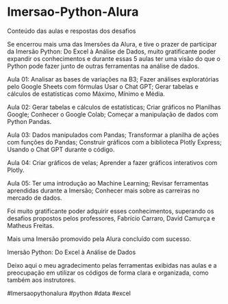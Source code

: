 # Imersao-Python-Alura
Conteúdo das aulas e respostas dos desafios

Se encerrou mais uma das Imersões da Alura, e tive o prazer de participar da Imersão Python: Do Excel à Análise de Dados, muito gratificante poder expandir os conhecimentos e durante essas 5 aulas ter uma visão do que o Python pode fazer junto de outras ferramentas na análise de dados.

Aula 01: Analisar as bases de variações na B3; Fazer análises exploratórias pelo Google Sheets com fórmulas Usar o Chat GPT; Gerar tabelas e cálculos de estatísticas como Máximo, Mínimo e Média.

Aula 02: Gerar tabelas e cálculos de estatísticas; Criar gráficos no Planilhas Google; Conhecer o Google Colab; Começar a manipulação de dados com Python Pandas.

Aula 03: Dados manipulados com Pandas; Transformar a planilha de ações com funções do Pandas; Construir gráficos com a biblioteca Plotly Express; Usando o Chat GPT durante o código.

Aula 04: Criar gráficos de velas; Aprender a fazer gráficos interativos com Plotly.

Aula 05: Ter uma introdução ao Machine Learning; Revisar ferramentas aprendidas durante a Imersão; Conhecer mais sobre as carreiras no mercado de dados.

Foi muito gratificante poder adquirir esses conhecimentos, superando os desafios propostos pelos professores, Fabrício Carraro, David Camurça e Matheus Freitas.

Mais uma Imersão promovido pela Alura concluído com sucesso.

Imersão Python: Do Excel à Análise de Dados

Deixo aqui o meu agradecimento pelas ferramentas exibidas nas aulas e a preocupação em utilizar os códigos de forma clara e organizada, como também aos instrutores.

#Imersaopythonalura #python #data #excel
